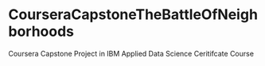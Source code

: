 # CourseraCapstoneTheBattleOfNeighborhoods
Coursera Capstone Project in IBM Applied Data Science Ceritifcate Course
